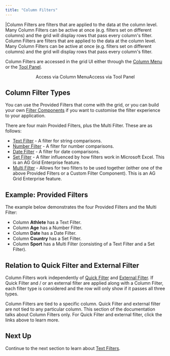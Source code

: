 ```yaml
---
title: "Column Filters"
---
```


<framework-specific-section frameworks="javascript,angular,vue">
|Column Filters are filters that are applied to the data at the column level. Many Column Filters can be active at once (e.g. filters set on different columns) and the grid will display rows that pass every column's filter.
</framework-specific-section>

<framework-specific-section frameworks="react">
<video-section id="pebXUHUdlos" title="React Column Filters" header="true">
Column Filters are filters that are applied to the data at the column level. Many Column Filters can be active at once (e.g. filters set on different columns) and the grid will display rows that pass every column's filter.
</video-section>
</framework-specific-section>

Column Filters are accessed in the grid UI either through the [Column Menu](/column-menu/) or the [Tool Panel](/tool-panel/).

<div style="display: flex; justify-content: center;">
    <image-caption src="filtering/resources/open-column.gif" alt="Open Column" width="25rem" constrained="true" toggledarkmode="true">
        Access via Column Menu
    </image-caption>
    <image-caption src="filtering/resources/open-tool-panel.gif" alt="Open Tool Panel" width="25rem" constrained="true" toggledarkmode="true">
        Access via Tool Panel
    </image-caption>
</div>

## Column Filter Types

You can use the Provided Filters that come with the grid, or you can build your own [Filter Components](/component-filter/) if you want to customise the filter experience to your application.

There are four main Provided Filters, plus the Multi Filter. These are as follows:
- [Text Filter](/filter-text/) - A filter for string comparisons.
- [Number Filter](/filter-number/) - A filter for number comparisons.
- [Date Filter](/filter-date/) - A filter for date comparisons.
- [Set Filter](/filter-set/) <enterprise-icon></enterprise-icon> - A filter influenced by how filters work in Microsoft Excel. This is an AG Grid Enterprise feature.
- [Multi Filter](/filter-multi/) <enterprise-icon></enterprise-icon> - Allows for two filters to be used together (either one of the above Provided Filters or a Custom Filter Component). This is an AG Grid Enterprise feature.

## Example: Provided Filters

The example below demonstrates the four Provided Filters and the Multi Filter:

- Column **Athlete** has a Text Filter.
- Column **Age** has a Number Filter.
- Column **Date** has a Date Filter.
- Column **Country** has a Set Filter.
- Column **Sport** has a Multi Filter (consisting of a Text Filter and a Set Filter).

<grid-example title='Provided Filters' name='provided-filters' type='generated' options='{ "enterprise": true, "exampleHeight": 560, "modules": ["clientside", "setfilter", "multifilter", "menu"] }'></grid-example>

## Relation to Quick Filter and External Filter

Column Filters work independently of [Quick Filter](/filter-quick/) and [External Filter](/filter-external/). If Quick Filter and / or an external filter are applied along with a Column Filter, each filter type is considered and the row will only show if it passes all three types.

Column Filters are tied to a specific column. Quick Filter and external filter are not tied to any particular column. This section of the documentation talks about Column Filters only. For Quick Filter and external filter, click the links above to learn more.

## Next Up

Continue to the next section to learn about [Text Filters](/filter-text).
